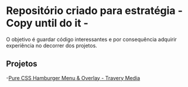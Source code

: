 # Repositório criado para estratégia - Copy until do it - 

O objetivo é guardar código interessantes e por consequência adquirir experiência no decorrer dos projetos.

## Projetos

-[Pure CSS Hamburger Menu & Overlay - Travery Media](https://youtu.be/DZg6UfS5zYg?list=PLdRZ0k3Ap8bY9cWxVhcKx5cksQqloGxh6)